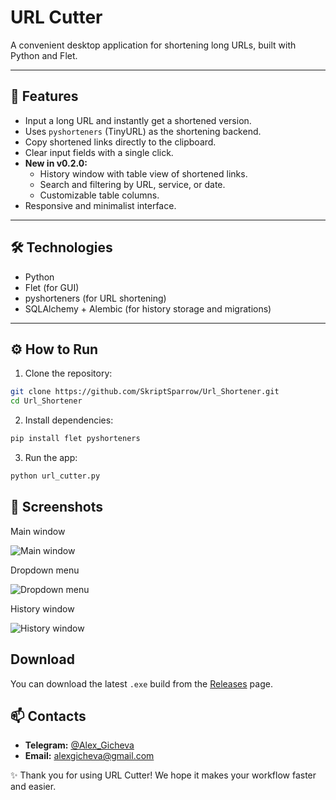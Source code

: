 # URL Cutter

A convenient desktop application for shortening long URLs, built with Python and Flet.

---

## 🚀 Features

- Input a long URL and instantly get a shortened version.  
- Uses `pyshorteners` (TinyURL) as the shortening backend.  
- Copy shortened links directly to the clipboard.  
- Clear input fields with a single click.  
- **New in v0.2.0:**  
  - History window with table view of shortened links.  
  - Search and filtering by URL, service, or date.  
  - Customizable table columns.  
- Responsive and minimalist interface.  

---

## 🛠 Technologies

- Python  
- Flet (for GUI)  
- pyshorteners (for URL shortening)  
- SQLAlchemy + Alembic (for history storage and migrations)  

---

## ⚙️ How to Run

1. Clone the repository:  

```bash
git clone https://github.com/SkriptSparrow/Url_Shortener.git
cd Url_Shortener
```

2. Install dependencies:

```bash
pip install flet pyshorteners
```

3. Run the app:

```bash
python url_cutter.py
```

## 📸 Screenshots

Main window

![Main window](https://ibb.co/zW8BMznT)

Dropdown menu

![Dropdown menu](https://ibb.co/GYBKKDV)

History window

![History window](https://ibb.co/JW9JT54k)

## Download

You can download the latest `.exe` build from the [Releases](https://github.com/SkriptSparrow/Url_Shortener/releases) page.

## 📫 Contacts

* **Telegram:** [@Alex\_Gicheva](https://t.me/Alex_Gicheva)
* **Email:** [alexgicheva@gmail.com](mailto:alexgicheva@gmail.com)

✨ Thank you for using URL Cutter! We hope it makes your workflow faster and easier.
